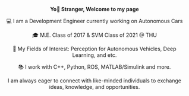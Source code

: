 <!-- <h1 align="center">Hi there, I'm June</h1> -->
<p align="center"><strong>
Yo🤘 Stranger, Welcome to my page</strong></p>
<p align="center">
💻 I am a Development Engineer currently working on Autonomous Cars</p>
<p align="center">
🎓 M.E. Class of 2017 & SVM Class of 2021 @ THU</p>
<p align="center">
💼 My Fields of Interest: Perception for Autonomous Vehicles, Deep Learning, and etc.</p>
<p align="center">
📚 I work with C++, Python, ROS, MATLAB/Simulink and more.</p>
<p align="center">
 I am always eager to connect with like-minded individuals to exchange ideas, knowledge, and opportunities.</p>
